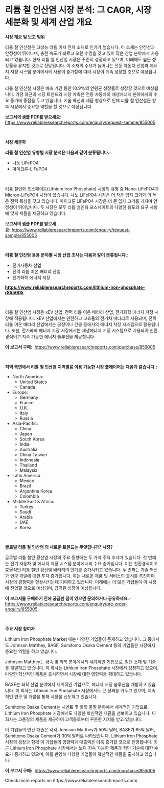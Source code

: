 <p><h1>리튬 철 인산염 시장 분석: 그 CAGR, 시장 세분화 및 세계 산업 개요</h1></p><p><strong>시장 개요 및 보고 범위</strong></p>
<p><p>리튬 철 인산철은 고성능 리튬 이차 전지 소재로 인기가 높습니다. 이 소재는 안전성과 안정성이 뛰어나며, 충전 속도가 빠르고 오랜 수명을 갖고 있어 많은 산업 분야에서 사용되고 있습니다. 현재 리튬 철 인산철 시장은 꾸준히 성장하고 있으며, 미래에도 높은 성장률을 유지할 것으로 전망됩니다. 이 소재의 수요가 늘어나는 전동 자동차 산업과 에너지 저장 시스템 분야에서의 사용이 증가함에 따라 시장이 계속 성장할 것으로 예상됩니다. </p><p>리튬 철 인산철 시장은 예측 기간 동안 10.9%의 연평균 성장률로 성장할 것으로 예상됩니다. 가장 최근의 시장 트렌드와 시장 예측은 전동 자동차와 재생에너지 분야에서의 수요 증가에 중점을 두고 있습니다. 기술 혁신과 제품 향상으로 인해 리튬 철 인산철은 향후 시장에서 중요한 역할을 할 것으로 예상됩니다.</p></p>
<p><strong>보고서의 샘플 PDF를 받으세요:</strong> <a href="https://www.reliableresearchreports.com/enquiry/request-sample/855005">https://www.reliableresearchreports.com/enquiry/request-sample/855005</a></p>
<p>&nbsp;</p>
<p><strong>시장 세분화</strong></p>
<p><strong>리튬 철 인산염 유형별 시장 분석은 다음과 같이 분류됩니다.:</strong></p>
<p><ul><li>나노 LiFePO4</li><li>마이크론-LiFePO4</li></ul></p>
<p>&nbsp;</p>
<p><p>리튬 철인화 포스페이트(Lithium Iron Phosphate) 시장의 유형 중 Nano-LiFePO4과 Micron-LiFePO4 시장이 있습니다. 나노 LiFePO4 시장은 더 작은 입자 크기와 더 높은 전력 특성을 갖고 있습니다. 마이크론 LiFePO4 시장은 더 큰 입자 크기를 가지며 안정성이 뛰어납니다. 두 시장은 모두 리튬 철인화 포스페이트의 다양한 용도와 요구 사항에 맞게 제품을 제공하고 있습니다.</p></p>
<p><strong>보고서의 샘플 PDF를 받으세요:</strong>&nbsp;<a href="https://www.reliableresearchreports.com/enquiry/request-sample/855005">https://www.reliableresearchreports.com/enquiry/request-sample/855005</a></p>
<p>&nbsp;</p>
<p><strong> 리튬 철 인산염 응용 분야별 시장 산업 조사는 다음과 같이 분류됩니다.:</strong></p>
<p><ul><li>전기자동차 산업</li><li>전력 리튬 이온 배터리 산업</li><li>전기화학 에너지 저장</li></ul></p>
<p><strong><a href="https://www.reliableresearchreports.com/lithium-iron-phosphate-r855005">https://www.reliableresearchreports.com/lithium-iron-phosphate-r855005</a></strong></p>
<p>&nbsp;</p>
<p><p>리튬 철 인산염 시장은 xEV 산업, 전력 리튬 이온 배터리 산업, 전기화학 에너지 저장 시장에 적용됩니다. xEV 산업에서는 안전하고 고효율의 전기차 배터리로 사용되며, 전력 리튬 이온 배터리 산업에서는 공장이나 건물 등에서의 에너지 저장 시스템으로 활용됩니다. 또한, 전기화학 에너지 저장 시장에서는 재생에너지 저장 시스템으로 사용되어 친환경적이고 지속 가능한 에너지 솔루션을 제공합니다.</p></p>
<p><strong>이 보고서 구매:</strong>&nbsp; <a href="https://www.reliableresearchreports.com/purchase/855005">https://www.reliableresearchreports.com/purchase/855005</a></p>
<p>&nbsp;</p>
<p><strong>지역 측면에서 리튬 철 인산염 지역별로 이용 가능한 시장 플레이어는 다음과 같습니다.:</strong></p>
<p><ul>
    <li>
        North America:
        <ul>
            <li>United States</li>
            <li>Canada</li>
        </ul>
    </li>
    <li>
        Europe:
        <ul>
            <li>Germany</li>
            <li>France</li>
            <li>U.K.</li>
            <li>Italy</li>
            <li>Russia</li>
        </ul>
    </li>
    <li>
        Asia-Pacific:
        <ul>
            <li>China</li>
            <li>Japan</li>
            <li>South Korea</li>
            <li>India</li>
            <li>Australia</li>
            <li>China Taiwan</li>
            <li>Indonesia</li>
            <li>Thailand</li>
            <li>Malaysia</li>
        </ul>
    </li>
    <li>
        Latin America:
        <ul>
            <li>Mexico</li>
            <li>Brazil</li>
            <li>Argentina Korea</li>
            <li>Colombia</li>
        </ul>
    </li>
    <li>
        Middle East & Africa:
        <ul>
            <li>Turkey</li>
            <li>Saudi</li>
            <li>Arabia</li>
            <li>UAE</li>
            <li>Korea</li>
        </ul>
    </li>
    </ul></p>
<p>&nbsp;</p>
<p><strong>글로벌 리튬 철 인산염 의 새로운 트렌드는 무엇입니까? 시장?</strong></p>
<p><p>글로벌 리튬 철인 황산염 시장의 주요 동향에는 두 가지 주요 추세가 있습니다. 첫 번째는 전기 자동차 및 에너지 저장 시스템 분야에서의 수요 증가입니다. 이는 친환경적이고 효율적인 리튬 철인 황산염 배터리의 인기를 증가시키고 있습니다. 두 번째는 기술 혁신과 연구 개발에 대한 투자 증가입니다. 이는 새로운 제품 및 서비스의 출시를 촉진하며 시장의 경쟁력을 향상시키는데 기여하고 있습니다. 미래에는 더 많은 기업들이 이 시장에 진입할 것으로 예상되며, 급격한 성장이 예상됩니다.</p></p>
<p><strong>이 보고서를 구매하기 전에 궁금한 점이 있으면 문의하거나 공유하세요.</strong>- <a href="https://www.reliableresearchreports.com/enquiry/pre-order-enquiry/855005">https://www.reliableresearchreports.com/enquiry/pre-order-enquiry/855005</a></p>
<p>&nbsp;</p>
<p><strong>주요 시장 참여자</strong></p>
<p><p>Lithium Iron Phosphate Market 에는 다양한 기업들이 존재하고 있습니다. 그 중에서도 Johnson Matthey, BASF, Sumitomo Osaka Cement 등의 기업들은 시장에서 중요한 역할을 하고 있습니다. </p><p>Johnson Matthey는 금속 및 화학 분야에서의 세계적인 기업으로, 첨단 소재 및 기술을 개발하고 있습니다. 이 회사는 Lithium Iron Phosphate 시장에서 성장하고 있으며, 다양한 혁신적인 제품을 출시하면서 시장에 대한 영향력을 확대하고 있습니다. </p><p>BASF는 화학 산업 분야에서 세계적인 기업으로, 에너지 저장 솔루션을 개발하고 있습니다. 이 회사는 Lithium Iron Phosphate 시장에서도 큰 성과를 거두고 있으며, 지속적인 연구 및 개발을 통해 시장을 선도하고 있습니다. </p><p>Sumitomo Osaka Cement는 시멘트 및 화학 물질 분야에서 세계적인 기업으로, Lithium Iron Phosphate 시장에서도 다양한 혁신적인 제품을 선보이고 있습니다. 이 회사는 고품질의 제품을 제공하여 고객들로부터 꾸준한 지지를 받고 있습니다.</p><p>이 기업들의 연간 매출은 각각 Johnson Matthey가 50억 달러, BASF가 65억 달러, Sumitomo Osaka Cement가 30억 달러로 나타났습니다. Lithium Iron Phosphate 시장의 성장과 함께 이 기업들의 영향력과 매출액은 더욱 증가할 것으로 전망됩니다. 최근 Lithium Iron Phosphate 시장에서는 보다 지속 가능한 제품과 첨단 기술에 대한 수요가 증가하고 있으며, 이를 반영해 다양한 기업들이 혁신적인 제품을 출시하고 있습니다.</p></p>
<p><strong>이 보고서 구매:</strong>&nbsp;&nbsp;<a href="https://www.reliableresearchreports.com/purchase/855005">https://www.reliableresearchreports.com/purchase/855005</a></p>
<p>Check more reports on https://www.reliableresearchreports.com/</p>